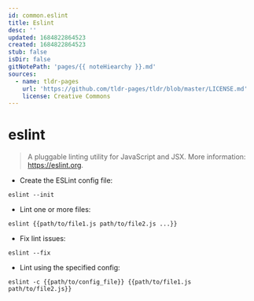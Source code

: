```yaml
---
id: common.eslint
title: Eslint
desc: ''
updated: 1684822864523
created: 1684822864523
stub: false
isDir: false
gitNotePath: 'pages/{{ noteHiearchy }}.md'
sources:
  - name: tldr-pages
    url: 'https://github.com/tldr-pages/tldr/blob/master/LICENSE.md'
    license: Creative Commons
---
```

# eslint

> A pluggable linting utility for JavaScript and JSX.
> More information: <https://eslint.org>.

- Create the ESLint config file:

`eslint --init`

- Lint one or more files:

`eslint {{path/to/file1.js path/to/file2.js ...}}`

- Fix lint issues:

`eslint --fix`

- Lint using the specified config:

`eslint -c {{path/to/config_file}} {{path/to/file1.js path/to/file2.js}}`

